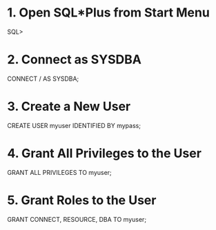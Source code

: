 # 1. Open SQL*Plus from Start Menu
SQL> 

# 2. Connect as SYSDBA
CONNECT / AS SYSDBA;

# 3. Create a New User
CREATE USER myuser IDENTIFIED BY mypass;

# 4. Grant All Privileges to the User
GRANT ALL PRIVILEGES TO myuser;

# 5. Grant Roles to the User
GRANT CONNECT, RESOURCE, DBA TO myuser;
